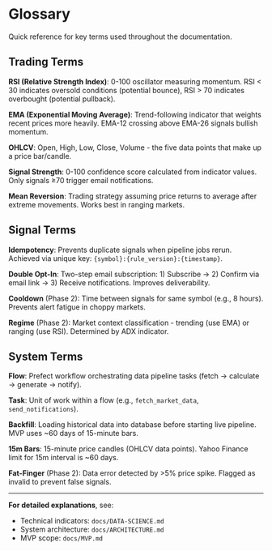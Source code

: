 # Glossary

Quick reference for key terms used throughout the documentation.

## Trading Terms

**RSI (Relative Strength Index)**: 0-100 oscillator measuring momentum. RSI < 30 indicates oversold conditions (potential bounce), RSI > 70 indicates overbought (potential pullback).

**EMA (Exponential Moving Average)**: Trend-following indicator that weights recent prices more heavily. EMA-12 crossing above EMA-26 signals bullish momentum.

**OHLCV**: Open, High, Low, Close, Volume - the five data points that make up a price bar/candle.

**Signal Strength**: 0-100 confidence score calculated from indicator values. Only signals ≥70 trigger email notifications.

**Mean Reversion**: Trading strategy assuming price returns to average after extreme movements. Works best in ranging markets.

## Signal Terms

**Idempotency**: Prevents duplicate signals when pipeline jobs rerun. Achieved via unique key: `{symbol}:{rule_version}:{timestamp}`.

**Double Opt-In**: Two-step email subscription: 1) Subscribe → 2) Confirm via email link → 3) Receive notifications. Improves deliverability.

**Cooldown** (Phase 2): Time between signals for same symbol (e.g., 8 hours). Prevents alert fatigue in choppy markets.

**Regime** (Phase 2): Market context classification - trending (use EMA) or ranging (use RSI). Determined by ADX indicator.

## System Terms

**Flow**: Prefect workflow orchestrating data pipeline tasks (fetch → calculate → generate → notify).

**Task**: Unit of work within a flow (e.g., `fetch_market_data`, `send_notifications`).

**Backfill**: Loading historical data into database before starting live pipeline. MVP uses ~60 days of 15-minute bars.

**15m Bars**: 15-minute price candles (OHLCV data points). Yahoo Finance limit for 15m interval is ~60 days.

**Fat-Finger** (Phase 2): Data error detected by >5% price spike. Flagged as invalid to prevent false signals.

---

**For detailed explanations**, see:

- Technical indicators: `docs/DATA-SCIENCE.md`
- System architecture: `docs/ARCHITECTURE.md`
- MVP scope: `docs/MVP.md`
